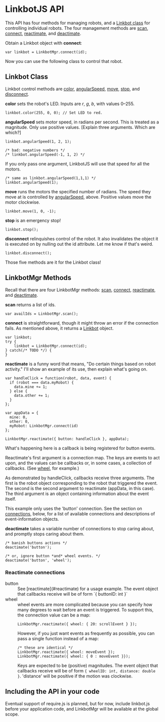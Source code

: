 # LinkbotJS API

This API has four methods for managing robots, and a
<a href="#linkbot">Linkbot class</a>
for controlling individual robots. The four management methods are
<a href="#scan">scan</a>,
<a href="#connect">connect</a>,
<a href="#reactimate">reactimate</a>, and
<a href="#deactimate">deactimate</a>.

Obtain a Linkbot object with
<a id="connect">**connect**</a>:

    var linkbot = LinkbotMgr.connect(id);

Now you can use the following class to control that robot.

<a id="linkbot"></a>
## Linkbot Class

Linkbot control methods are
<a href="#color">color</a>,
<a href="#angSpeed">angularSpeed</a>,
<a href="#move">move</a>,
<a href="#stop">stop</a>, and
<a href="#disconnect">disconnect</a>.

<a id="color"></a>
**color** sets the robot's LED. Inputs are *r*, *g*, *b*, with values
0–255.

    linkbot.color(255, 0, 0); // Set LED to red.

<a id=angSpeed></a>
**angularSpeed**
sets motor speed, in radians per second. This is treated as a magnitude.
Only use positive values. [Explain three arguments. Which are which?]

    linkbot.angularSpeed(1, 2, 1);

    /* bad: negative numbers */
    /* linkbot.angularSpeed(-1, 1, 2) */

If you only pass one argument, LinkbotJS will use that speed for all the
motors.

    /* same as linkbot.angularSpeed(1,1,1) */
    linkbot.angularSpeed(1);

<a id=move></a>
**move**
runs the motors the specified number of radians. The speed they move at is
controlled by <a href="#angSpeed">angularSpeed</a>, above. Positive values
move the motor clockwise.

    linkbot.move(1, 0, -1);

<a id=stop></a>
**stop**
is an emergency stop!

    linkbot.stop();

<a id=disconnect></a>
**disconnect**
relinquishes control of the robot. It also invalidates the object it is
executed on by nulling out the id attribute. Let me know if that's weird.

    linkbot.disconnect();

Those five methods are it for the Linkbot class!

## LinkbotMgr Methods

Recall that there are four LinkbotMgr methods:
<a href="#scan">scan</a>,
<a href="#connect">connect</a>,
<a href="#reactimate">reactimate</a>, and
<a href="#deactimate">deactimate</a>.


<a id=scan></a>
**scan** returns a list of ids.

    var availIds = LinkbotMgr.scan();

<a id=connect></a>
**connect** is straightforward, though it might throw an error if the
connection fails. As mentioned above, it returns a <a
href="#linkbot">Linkbot</a> object.

    var linkbot;
    try {
        linkbot = LinkbotMgr.connect(id);
    } catch(/* TODO */) {
    }

<a id=reactimate></a>
**reactimate** is a funny word that means, "Do certain things based on
robot activity." I'll show an example of its use, then explain what's going
on.

    var handleClick = function(robot, data, event) {
      if (robot === data.myRobot) {
        data.mine += 1;
      } else {
        data.other += 1;
      }
    };

    var appData = {
      mine: 0,
      other: 0,
      myRobot: LinkbotMgr.connect(id)
    };

    LinkbotMgr.reactimate({ button: handleClick }, appData);

What's happening here is a callback is being registered for button events.

Reactimate's first argument is a connection map. The keys are events to act
upon, and the values can be callbacks or, in some cases, a collection of
callbacks. (See <a href="#wheel">wheel</a>, for example.)

As demonstrated by handleClick, callbacks receive three arguments. The
first is the robot object corresponding to the robot that triggered the
event. The second is the second argument to reactimate (appData, in this
case). The third argument is an object containing information about the
event itself.

This example only uses the 'button' connection. See the section on <a
href="#connections">connections</a>, below, for a list of available
connections and descriptions of event-information objects.

<a id=deactimate></a>
**deactimate** takes a variable number of connections to stop caring about,
and promptly stops caring about them.

    /* banish buttons actions */
    deactimate('button');

    /* or, ignore button *and* wheel events. */
    deactimate('button', 'wheel');

<a id="connections"></a>
### Reactimate connections

<dl>
<a id="button"></a>
<dt>button</dt>
<dd>
See [reactimate](#reactimate) for a usage example. The event object that
callbacks receive will be of form `{ buttonID: int }`
</dd>
<a id="wheel"></a>
<dt>wheel</dt>
<dd>
wheel events are more complicated because you can specify how many degrees
to wait before an event is triggered. To support this, the connection value
can be a map:

    LinkbotMgr.reactimate({ wheel: { 20: scrollEvent } });

However, if you just want events as frequently as possible, you can pass a
single function instead of a map:

    /* these are identical */
    LinkbotMgr.reactimate({ wheel: moveEvent });
    LinkbotMgr.reactimate({ wheel: { 0 : moveEvent }});

Keys are expected to be (positive) magnitudes. The event object that
callbacks receive will be of form `{ wheelID: int, distance: double }`.
'distance' will be positive if the motion was clockwise.
</dd>
</dl>

## Including the API in your code

Eventual support of require.js is planned, but for now, include linkbot.js
before your application code, and LinkbotMgr will be available at the
global scope.
